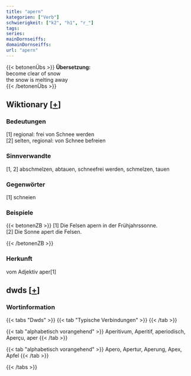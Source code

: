 ```yaml
---
title: "apern"
kategorien: ["Verb"]
schwierigkeit: ["k2", "h1", "r_"]
tags:
series:
mainDornseiffs:
domainDornseiffs:
url: "apern"
---
```


{{< betonenÜbs >}}
**Übersetzung:**  
become clear of snow  
the snow is melting away  
{{< /betonenÜbs >}}

## Wiktionary [[+](https://de.wiktionary.org/wiki/apern)]

### Bedeutungen
[1] regional: frei von Schnee werden  
[2] selten, regional: von Schnee befreien  

### Sinnverwandte
[1, 2] abschmelzen, abtauen, schneefrei werden, schmelzen, tauen  

### Gegenwörter
[1] schneien  

### Beispiele
{{< betonenZB >}}
[1] Die Felsen apern in der Frühjahrssonne.  
[2] Die Sonne apert die Felsen.  

{{< /betonenZB >}}
### Herkunft
vom Adjektiv aper[1]  



## dwds [[+](https://www.dwds.de/wb/apern)]

### Wortinformation
{{< tabs "Dwds" >}}
{{< tab "Typische Verbindungen" >}}
{{< /tab >}}

{{< tab "alphabetisch vorangehend" >}}
Aperitivum, Aperitif, aperiodisch, Aperçu, aper
{{< /tab >}}

{{< tab "alphabetisch vorangehend" >}}
Apero, Apertur, Aperung, Apex, Apfel
{{< /tab >}}

{{< /tabs >}}

